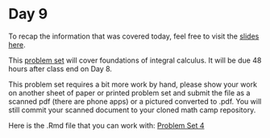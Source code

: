 # Day 9

To recap the information that was covered today, feel free to visit the [slides here](/slides/day9-am.pdf). 

This [problem set](/problem-sets/pset4.pdf) will cover foundations of integral calculus. It will be due 48 hours after class end on Day 8. 

This problem set requires a bit more work by hand, please show your work on another sheet of paper or printed problem set and submit the file as a scanned pdf (there are phone apps) or a pictured converted to .pdf. You will still commit your scanned document to your cloned math camp repository. 

Here is the .Rmd file that you can work with: 
[Problem Set 4](/problem-sets/pset4.Rmd)
